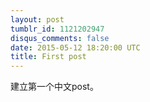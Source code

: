 ```yaml
---
layout: post
tumblr_id: 1121202947
disqus_comments: false 
date: 2015-05-12 18:20:00 UTC
title: First post
---
```


建立第一个中文post。
